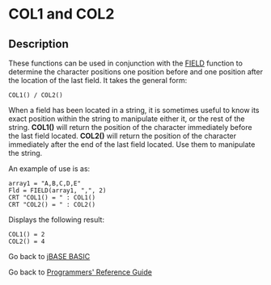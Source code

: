 # COL1 and COL2

<PageHeader />

## Description

These functions can be used in conjunction with the [FIELD](./../field/README.md) function to determine the character positions one position before and one position after the location of the last field. It takes the general form:

```
COL1() / COL2()
```

When a field has been located in a string, it is sometimes useful to know its exact position within the string to manipulate either it, or the rest of the string. **COL1()** will return the position of the character immediately before the last field located. **COL2()** will return the position of the character immediately after the end of the last field located. Use them to manipulate the string.

An example of use is as:

```
array1 = "A,B,C,D,E"
Fld = FIELD(array1, ",", 2)
CRT "COL1() = " : COL1()
CRT "COL2() = " : COL2()
```

Displays the following result:

```
COL1() = 2
COL2() = 4
```

Go back to [jBASE BASIC](./../README.md)

Go back to [Programmers' Reference Guide](./../../reference-guides/jbc/README.md)

<PageFooter />
